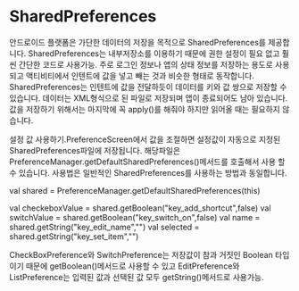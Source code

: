 # SharedPreferences
안드로이드 플랫폼은 가단한 데이터의 저장을 목적으로 SharedPreferences를 제공합니다. SharedPreferences는 내부저장소를 이용하기 때문에 권한 설정이 필요 없고 훨씬 간단한 코드로 사용가능.
주로 로그인 정보나 앱의 상태 정보를 저장하는 용도로 사용되고 액티비티에서 인텐트에 값을 넣고 빼는 것과 비슷한 형태로 동작합니다.
SharedPreferences는 인텐트에 값을 전달하듯이 데이터를 키와 값 쌍으로 저장할 수 있습니다. 데이터는 XML형식으로 된 파일로 저장되며 앱이 종료되어도 남아 있습니다.
값을 저장하기 위해서는 마지막에 꼭 apply()를 해줘야 하지만 읽어올 때는 필요하지 않습니다.


설정 값 사용하기.PreferenceScreen에서 값을 조절하면 설정값이 자동으로 지정된 SharedPreferences파일에 저장됩니다.
해당파일은 PreferenceManager.getDefaultSharedPreferences()메서드를 호출해서 사용 할 수 있습니다.
사용법은 일반적인 SharedPreferences를 사용하는 방법과 동일합니다.

val shared = PreferenceManager.getDefaultSharedPreferences(this)

val checkeboxValue = shared.getBoolean("key_add_shortcut",false)
val switchValue = shared.getBoolean("key_switch_on",false)
val name = shared.getString("key_edit_name","")
val selected = shared.getString("key_set_item","")

CheckBoxPreference와 SwitchPreference는 저장값이 참과 거짓인 Boolean 타입이기 때문에 getBoolean()메서드로 사용할 수 있고 EditPreference와 ListPreference는 입력된 값과 선택된 값 모두
getString()메서드로 사용가능.
